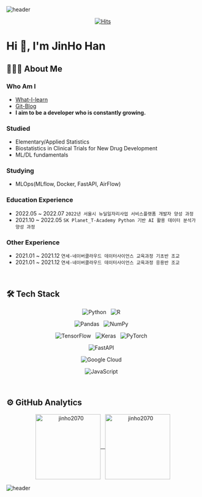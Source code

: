 ![header](https://capsule-render.vercel.app/api?type=waving&color=B22222&height=200&section=header&text=ZINO's&nbsp;&nbsp;GitHub&animation=twinkling)

<div align=center>
  
[![Hits](https://hits.seeyoufarm.com/api/count/incr/badge.svg?url=https%3A%2F%2Fgithub.com%2Fjinho2070&count_bg=%23FF0000&title_bg=%23555555&icon=&icon_color=%23E7E7E7&title=hits&edge_flat=false)](https://hits.seeyoufarm.com)
</div>
  
# Hi 👋, I'm JinHo Han

## 👨🏻‍💻 About Me
### Who Am I
- [What-I-learn]()
- [Git-Blog](https://jinho2070.github.io/)
- **I aim to be a developer who is constantly growing.**

<!-- ### Kaggle -->

<!-- ### Work Experience -->

### Studied
- Elementary/Applied Statistics
- Biostatistics in Clinical Trials for New Drug Development
- ML/DL fundamentals

### Studying
- MLOps(MLflow, Docker, FastAPI, AirFlow)

### Education Experience
- 2022.05 ~ 2022.07 `2022년 서울시 뉴딜일자리사업 서비스플랫폼 개발자 양성 과정`
- 2021.10 ~ 2022.05 `SK Planet_T-Academy Python 기반 AI 활용 데이터 분석가 양성 과정`

### Other Experience
- 2021.01 ~ 2021.12 `연세-네이버클라우드 데이터사이언스 교육과정 기초반 조교`
- 2021.01 ~ 2021.12 `연세-네이버클라우드 데이터사이언스 교육과정 응용반 조교`


<br>


## 🛠 Tech Stack

<p align="center">
  <img alt="Python" src="https://img.shields.io/badge/python-%2314354C.svg?style=for-the-badge&logo=python&logoColor=white"/> &nbsp
  <img alt="R" src="https://img.shields.io/badge/r-%23276DC3.svg?style=for-the-badge&logo=r&logoColor=white"/> &nbsp
</p>

<p align="center">
  <img alt="Pandas" src="https://img.shields.io/badge/pandas-%23150458.svg?style=for-the-badge&logo=pandas&logoColor=white"/> &nbsp
  <img alt="NumPy" src="https://img.shields.io/badge/numpy-%23013243.svg?style=for-the-badge&logo=numpy&logoColor=white"/> &nbsp
</p>

<p align="center">
  <img alt="TensorFlow" src="https://img.shields.io/badge/TensorFlow-%23FF6F00.svg?style=for-the-badge&logo=TensorFlow&logoColor=white"/> &nbsp
  <img alt="Keras" src="https://img.shields.io/badge/Keras-%23D00000.svg?style=for-the-badge&logo=Keras&logoColor=white"/> &nbsp
  <img alt="PyTorch" src="https://img.shields.io/badge/PyTorch-%23EE4C2C.svg?style=for-the-badge&logo=PyTorch&logoColor=white"/> &nbsp
</p>

<p align="center">
  <img alt="FastAPI" src="https://img.shields.io/badge/FastAPI-009688.svg?style=for-the-badge&logo=FastAPI&logoColor=white"/> &nbsp
</p>

<p align="center">
  <img alt="Google Cloud" src="https://img.shields.io/badge/GoogleCloud-%234285F4.svg?style=for-the-badge&logo=google-cloud&logoColor=white"/> &nbsp
</p>

<p align="center">
  <img alt="JavaScript" src="https://img.shields.io/badge/javascript-%23323330.svg?style=for-the-badge&logo=javascript&logoColor=%23F7DF1E"/> &nbsp
</p>


<br>


## ⚙️ GitHub Analytics

<p align="center">
  <a href="https://github.com/jinho2070">
    <img height="170em" src="https://github-readme-stats.vercel.app/api?username=jinho2070&show_icons=true&theme=dark&count_private=true&include_all_commits=true&locale=en" alt="jinho2070" align="center"/> &nbsp;
    <img height="170em" src="https://github-readme-stats.vercel.app/api/top-langs/?username=jinho2070&show_icons=true&icon_color=004386&theme=dark&layout=compact)" alt="jinho2070" align="center"/>
  </a>
</p>





![header](https://capsule-render.vercel.app/api?&color=B22222&type=waving&section=footer)




<!-- 
<p align="right">
  <a href="https://github.com/jinho2070">
    <img src="https://komarev.com/ghpvc/?username=jinho2070&label=Views&color=B22222&style=flat-square" alt="jinho2070"/>
  </a>
</p>
 -->
